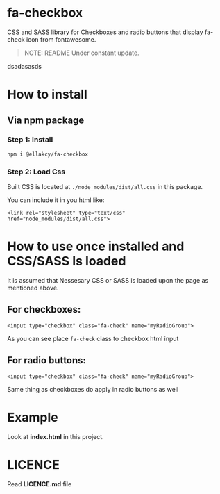 # fa-checkbox

CSS and SASS library for Checkboxes and radio buttons that display fa-check icon from fontawesome.

> NOTE:
> README Under constant update.

dsadasasds

# How to install

## Via npm package

### Step 1: Install

```
npm i @ellakcy/fa-checkbox
```

### Step 2: Load Css

Built CSS is located at `./node_modules/dist/all.css`  in this package.

You can include it in you html like:

```
<link rel="stylesheet" type="text/css" href="node_modules/dist/all.css">
```

# How to use once installed and CSS/SASS Is loaded

It is assumed that Nessesary CSS or SASS is loaded upon the page as mentioned above.

## For checkboxes:

```
<input type="checkbox" class="fa-check" name="myRadioGroup">
```
As you can see place `fa-check` class to checkbox html input

## For radio buttons:

```
<input type="checkbox" class="fa-check" name="myRadioGroup">
```

Same thing as checkboxes do apply in radio buttons as well

# Example

Look at **index.html** in this project.

# LICENCE

Read **LICENCE.md** file